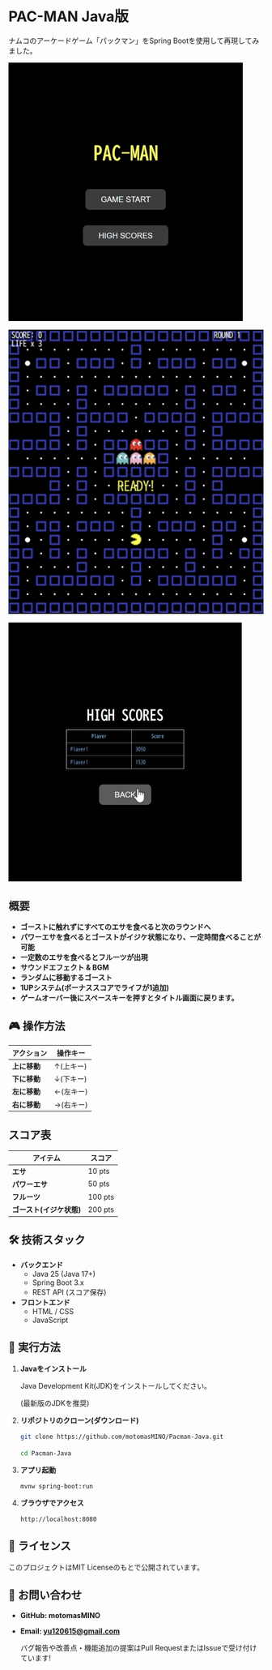 # PAC-MAN Java版
ナムコのアーケードゲーム「パックマン」をSpring Bootを使用して再現してみました。

![タイトル](Screenshot1.JPG) 

![ゲームプレイ](Screenshot2.JPG)

![スコア](Screenshot3.JPG)

## 概要
- **ゴーストに触れずにすべてのエサを食べると次のラウンドへ**
- **パワーエサを食べるとゴーストがイジケ状態になり、一定時間食べることが可能**
- **一定数のエサを食べるとフルーツが出現**
- **サウンドエフェクト & BGM**
- **ランダムに移動するゴースト**
- **1UPシステム(ボーナススコアでライフが1追加)**
- **ゲームオーバー後にスペースキーを押すとタイトル画面に戻ります。**

## 🎮 操作方法
| アクション | 操作キー |
|------------|---------|
| **上に移動** | ↑(上キー) |
| **下に移動** | ↓(下キー) |
| **左に移動** | ←(左キー) |
| **右に移動** | →(右キー) |

## スコア表
| アイテム | スコア |
|------------|---------|
| **エサ** | 10 pts |
| **パワーエサ** | 50 pts |
| **フルーツ** | 100 pts |
| **ゴースト(イジケ状態)** | 200 pts |

## 🛠️ 技術スタック
- **バックエンド**
  - Java 25 (Java 17+)
  - Spring Boot 3.x
  - REST API (スコア保存)
- **フロントエンド**
  - HTML / CSS
  - JavaScript

## 🚀 実行方法

1. **Javaをインストール**
   
   Java Development Kit(JDK)をインストールしてください。
   
   (最新版のJDKを推奨)

2. **リポジトリのクローン(ダウンロード)**
   
   ```sh
   git clone https://github.com/motomasMINO/Pacman-Java.git

   cd Pacman-Java

3. **アプリ起動**
   ```bash
   mvnw spring-boot:run
   ```

4. **ブラウザでアクセス**
   ```arduino
   http://localhost:8080
   ```

## 📜 ライセンス

このプロジェクトはMIT Licenseのもとで公開されています。

## 📧 お問い合わせ

- **GitHub: motomasMINO**

- **Email: yu120615@gmail.com**

  バグ報告や改善点・機能追加の提案はPull RequestまたはIssueで受け付けています!
